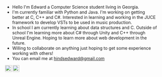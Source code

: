 - Hello I'm Edward a Computer Science student living in Georgia.
- I'm currently familiar with Python and Java. I'm working on getting better at C, C++ and C#. Interested in learning and working in the JUCE framework to develop VSTs to be used in music production. 
- In school I am currently learning about data structures and C. Outside of school I'm learning more about C# through Unity and C++ through Unreal Engine.
  Hoping to learn more about web development in the future.
- Willing to collaborate on anything just hoping to get some experience working with others!
- You can email me at hindsedward@gmail.com

[<img align="left" alt="Edward | LinkedIn" width="22px" src="https://cdn.jsdelivr.net/npm/simple-icons@v3/icons/linkedin.svg" />][linkedin]
[<img align="left" alt="Edward | Gmail" width="22px" src="https://upload.wikimedia.org/wikipedia/commons/7/7e/Gmail_icon_%282020%29.svg" />][gmail]
<!---
hauntedw/hauntedw is a ✨ special ✨ repository because its `README.md` (this file) appears on your GitHub profile.
You can click the Preview link to take a look at your changes.
--->

[linkedin]: https://www.linkedin.com/in/edward-hinds/
[gmail]: mailto:hindsedward@gmail.com
